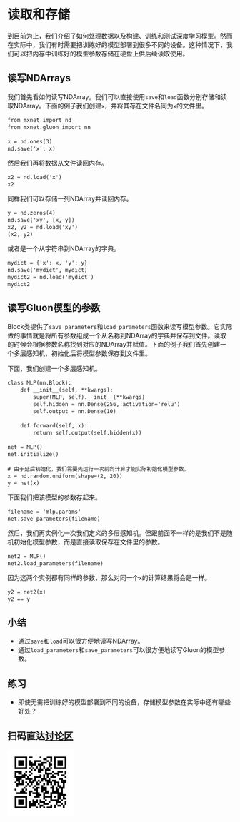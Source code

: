# 读取和存储

到目前为止，我们介绍了如何处理数据以及构建、训练和测试深度学习模型。然而在实际中，我们有时需要把训练好的模型部署到很多不同的设备。这种情况下，我们可以把内存中训练好的模型参数存储在硬盘上供后续读取使用。


## 读写NDArrays

我们首先看如何读写NDArray。我们可以直接使用`save`和`load`函数分别存储和读取NDArray。下面的例子我们创建`x`，并将其存在文件名同为`x`的文件里。

```{.python .input}
from mxnet import nd
from mxnet.gluon import nn

x = nd.ones(3)
nd.save('x', x)
```

然后我们再将数据从文件读回内存。

```{.python .input}
x2 = nd.load('x')
x2
```

同样我们可以存储一列NDArray并读回内存。

```{.python .input  n=2}
y = nd.zeros(4)
nd.save('xy', [x, y])
x2, y2 = nd.load('xy')
(x2, y2)
```

或者是一个从字符串到NDArray的字典。

```{.python .input  n=4}
mydict = {'x': x, 'y': y}
nd.save('mydict', mydict)
mydict2 = nd.load('mydict')
mydict2
```

## 读写Gluon模型的参数

Block类提供了`save_parameters`和`load_parameters`函数来读写模型参数。它实际做的事情就是将所有参数组成一个从名称到NDArray的字典并保存到文件。读取的时候会根据参数名称找到对应的NDArray并赋值。下面的例子我们首先创建一个多层感知机，初始化后将模型参数保存到文件里。

下面，我们创建一个多层感知机。

```{.python .input  n=6}
class MLP(nn.Block):
    def __init__(self, **kwargs):
        super(MLP, self).__init__(**kwargs)
        self.hidden = nn.Dense(256, activation='relu')
        self.output = nn.Dense(10)

    def forward(self, x):
        return self.output(self.hidden(x))

net = MLP()
net.initialize()

# 由于延后初始化，我们需要先运行一次前向计算才能实际初始化模型参数。
x = nd.random.uniform(shape=(2, 20))
y = net(x)
```

下面我们把该模型的参数存起来。

```{.python .input}
filename = 'mlp.params'
net.save_parameters(filename)
```

然后，我们再实例化一次我们定义的多层感知机。但跟前面不一样的是我们不是随机初始化模型参数，而是直接读取保存在文件里的参数。

```{.python .input  n=8}
net2 = MLP()
net2.load_parameters(filename)
```

因为这两个实例都有同样的参数，那么对同一个`x`的计算结果将会是一样。

```{.python .input}
y2 = net2(x)
y2 == y
```

## 小结

* 通过`save`和`load`可以很方便地读写NDArray。
* 通过`load_parameters`和`save_parameters`可以很方便地读写Gluon的模型参数。

## 练习

* 即使无需把训练好的模型部署到不同的设备，存储模型参数在实际中还有哪些好处？

## 扫码直达[讨论区](https://discuss.gluon.ai/t/topic/1255)

![](../img/qr_read-write.svg)
